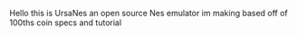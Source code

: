 Hello this is UrsaNes
an open source Nes emulator im making based off of 100ths coin specs and tutorial

